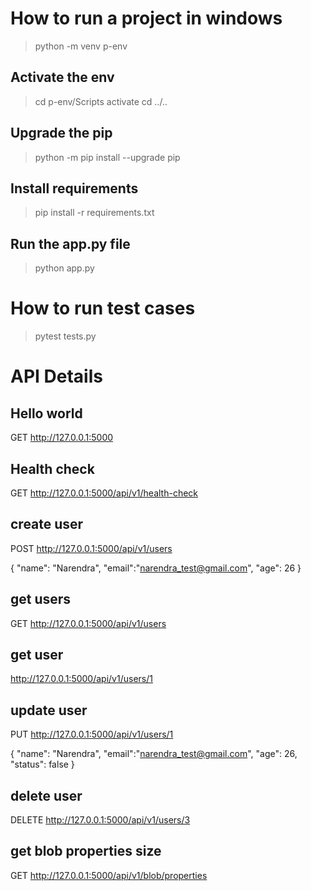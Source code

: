 # How to run a project in windows

> python -m venv p-env

## Activate the env

> cd p-env/Scripts
> activate
> cd ../..

## Upgrade the pip

> python -m pip install --upgrade pip

## Install requirements

> pip install -r requirements.txt


## Run the app.py file

> python app.py



# How to run test cases

> pytest tests.py



# API Details

## Hello world

GET http://127.0.0.1:5000

## Health check

GET http://127.0.0.1:5000/api/v1/health-check

## create user

POST http://127.0.0.1:5000/api/v1/users

{
    "name": "Narendra",
    "email":"narendra_test@gmail.com",
    "age": 26
}

## get users

GET http://127.0.0.1:5000/api/v1/users

## get user

http://127.0.0.1:5000/api/v1/users/1

## update user

PUT http://127.0.0.1:5000/api/v1/users/1

{
    "name": "Narendra",
    "email":"narendra_test@gmail.com",
    "age": 26,
    "status": false
}

## delete user

DELETE http://127.0.0.1:5000/api/v1/users/3

## get blob properties size

GET http://127.0.0.1:5000/api/v1/blob/properties